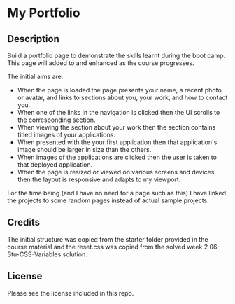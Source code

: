 # My Portfolio

## Description

Build a portfolio page to demonstrate the skills learnt during the boot camp. This page will added to and enhanced as the course progresses.

The initial aims are:

- When the page is loaded the page presents your name, a recent photo or avatar, and links to sections about you, your work, and how to contact you.
- When one of the links in the navigation is clicked then the UI scrolls to the corresponding section.
- When viewing the section about your work then the section contains titled images of your applications.
- When presented with the your first application then that application's image should be larger in size than the others.
- When images of the applications are clicked then the user is taken to that deployed application.
- When the page is resized or viewed on various screens and devices then the layout is responsive and adapts to my viewport.

For the time being (and I have no need for a page such as this) I have linked the projects to some random pages instead of actual sample projects.

## Credits

The initial structure was copied from the starter folder provided in the course material and the reset.css was copied from the solved week 2 06-Stu-CSS-Variables solution.

## License

Please see the license included in this repo.